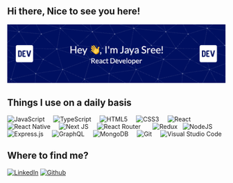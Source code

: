 ## Hi there, Nice to see you here!

<img src='github-header-image (1).png'/>

## Things I use on a daily basis

![JavaScript](https://img.shields.io/badge/javascript-%23323330.svg?style=for-the-badge&logo=javascript&logoColor=%23F7DF1E) &nbsp; &nbsp; ![TypeScript](https://img.shields.io/badge/typescript-%23007ACC.svg?style=for-the-badge&logo=typescript&logoColor=white) &nbsp; &nbsp; ![HTML5](https://img.shields.io/badge/html5-%23E34F26.svg?style=for-the-badge&logo=html5&logoColor=white) &nbsp; &nbsp; ![CSS3](https://img.shields.io/badge/css3-%231572B6.svg?style=for-the-badge&logo=css3&logoColor=white) &nbsp; &nbsp; ![React](https://img.shields.io/badge/react-%2320232a.svg?style=for-the-badge&logo=react&logoColor=%2361DAFB) &nbsp; &nbsp; ![React Native](https://img.shields.io/badge/react_native-%2320232a.svg?style=for-the-badge&logo=react&logoColor=%2361DAFB) &nbsp; &nbsp; ![Next JS](https://img.shields.io/badge/Next-black?style=for-the-badge&logo=next.js&logoColor=white) &nbsp; &nbsp; ![React Router](https://img.shields.io/badge/React_Router-CA4245?style=for-the-badge&logo=react-router&logoColor=white) &nbsp; &nbsp; &nbsp; ![Redux](https://img.shields.io/badge/redux-%23593d88.svg?style=for-the-badge&logo=redux&logoColor=white) &nbsp; ![NodeJS](https://img.shields.io/badge/node.js-6DA55F?style=for-the-badge&logo=node.js&logoColor=white) &nbsp; &nbsp; ![Express.js](https://img.shields.io/badge/express.js-%23404d59.svg?style=for-the-badge&logo=express&logoColor=%2361DAFB) &nbsp; &nbsp; ![GraphQL](https://img.shields.io/badge/-GraphQL-E10098?style=for-the-badge&logo=graphql&logoColor=white) &nbsp; &nbsp; ![MongoDB](https://img.shields.io/badge/MongoDB-%234ea94b.svg?style=for-the-badge&logo=mongodb&logoColor=white) &nbsp; &nbsp; ![Git](https://img.shields.io/badge/git-%23F05033.svg?style=for-the-badge&logo=git&logoColor=white) &nbsp; &nbsp; ![Visual Studio Code](https://img.shields.io/badge/Visual%20Studio%20Code-0078d7.svg?style=for-the-badge&logo=visual-studio-code&logoColor=white) &nbsp;


## Where to find me?

<p> <a href="https://www.linkedin.com/in/naga-jaya-sree-mallojjala-b9a638137/" target="_blank"><img alt="LinkedIn" src="https://img.shields.io/badge/linkedin-%230077B5.svg?&style=for-the-badge&logo=linkedin&logoColor=white" /></a> <a href="https://github.com/thmsgbrt" target="_blank"><img alt="Github" src="https://img.shields.io/badge/GitHub-%2312100E.svg?&style=for-the-badge&logo=Github&logoColor=white" /></a>
<!--
**nagajayasree/nagajayasree** is a ✨ _special_ ✨ repository because its `README.md` (this file) appears on your GitHub profile.

Here are some ideas to get you started:

- 🔭 I’m currently working on ...
- 🌱 I’m currently learning ...
- 👯 I’m looking to collaborate on ...
- 🤔 I’m looking for help with ...
- 💬 Ask me about ...
- 📫 How to reach me: ...
- 😄 Pronouns: ...
- ⚡ Fun fact: ...
-->
